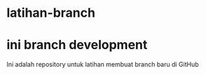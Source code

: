 # latihan-branch
# ini branch development
Ini adalah repository untuk latihan membuat branch baru di GitHub
